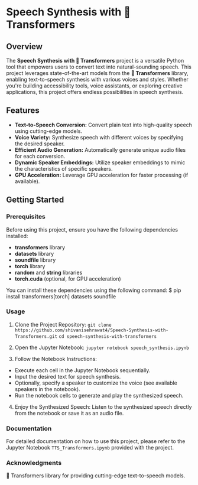 # Speech Synthesis with 🤗 Transformers

## Overview

The **Speech Synthesis with 🤗 Transformers** project is a versatile Python tool that empowers users to convert text into natural-sounding speech. This project leverages state-of-the-art models from the **🤗 Transformers** library, enabling text-to-speech synthesis with various voices and styles. Whether you're building accessibility tools, voice assistants, or exploring creative applications, this project offers endless possibilities in speech synthesis.

## Features

- **Text-to-Speech Conversion:** Convert plain text into high-quality speech using cutting-edge models.
- **Voice Variety:** Synthesize speech with different voices by specifying the desired speaker.
- **Efficient Audio Generation:** Automatically generate unique audio files for each conversion.
- **Dynamic Speaker Embeddings:** Utilize speaker embeddings to mimic the characteristics of specific speakers.
- **GPU Acceleration:** Leverage GPU acceleration for faster processing (if available).

## Getting Started

### Prerequisites

Before using this project, ensure you have the following dependencies installed:

- **transformers** library
- **datasets** library
- **soundfile** library
- **torch** library
- **random** and **string** libraries
- **torch.cuda** (optional, for GPU acceleration)

You can install these dependencies using the following command:
$ pip install transformers[torch] datasets soundfile

### Usage
1. Clone the Project Repository:
`git clone https://github.com/shivanisehrawat4/Speech-Synthesis-with-Transformers.git`
`cd speech-synthesis-with-transformers`

2. Open the Jupyter Notebook:
`jupyter notebook speech_synthesis.ipynb`

3. Follow the Notebook Instructions:
- Execute each cell in the Jupyter Notebook sequentially.
- Input the desired text for speech synthesis.
- Optionally, specify a speaker to customize the voice (see available speakers in the notebook).
- Run the notebook cells to generate and play the synthesized speech.

4. Enjoy the Synthesized Speech:
Listen to the synthesized speech directly from the notebook or save it as an audio file.

### Documentation
For detailed documentation on how to use this project, please refer to the Jupyter Notebook `TTS_Transformers.ipynb` provided with the project.

### Acknowledgments
🤗 Transformers library for providing cutting-edge text-to-speech models.
